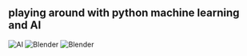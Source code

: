 ## playing around with python machine learning and AI

![AI](https://source.unsplash.com/800x250/?artificial-intelligence)
![Blender](https://source.unsplash.com/800x250/?nasa)
![Blender](https://source.unsplash.com/800x250/?blender)

